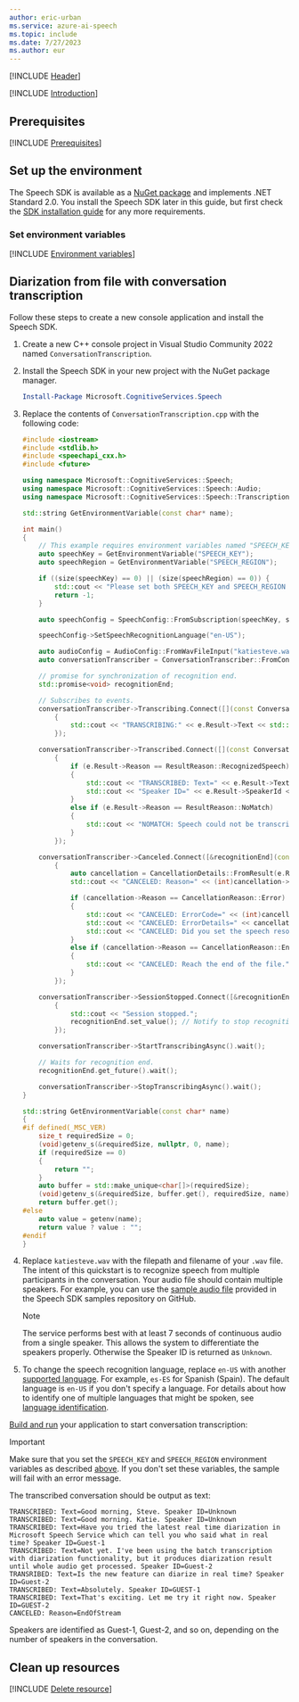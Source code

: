 ```yaml
---
author: eric-urban
ms.service: azure-ai-speech
ms.topic: include
ms.date: 7/27/2023
ms.author: eur
---
```


[!INCLUDE [Header](../../common/cpp.md)]

[!INCLUDE [Introduction](intro.md)]

## Prerequisites

[!INCLUDE [Prerequisites](../../common/azure-prerequisites.md)]

## Set up the environment
The Speech SDK is available as a [NuGet package](https://www.nuget.org/packages/Microsoft.CognitiveServices.Speech) and implements .NET Standard 2.0. You install the Speech SDK later in this guide, but first check the [SDK installation guide](../../../quickstarts/setup-platform.md?pivots=programming-language-cpp) for any more requirements.

### Set environment variables

[!INCLUDE [Environment variables](../../common/environment-variables.md)]

## Diarization from file with conversation transcription

Follow these steps to create a new console application and install the Speech SDK.

1. Create a new C++ console project in Visual Studio Community 2022 named `ConversationTranscription`.
1. Install the Speech SDK in your new project with the NuGet package manager.
    ```powershell
    Install-Package Microsoft.CognitiveServices.Speech
    ```
1. Replace the contents of `ConversationTranscription.cpp` with the following code:
    
    ```cpp
    #include <iostream> 
    #include <stdlib.h>
    #include <speechapi_cxx.h>
    #include <future>

    using namespace Microsoft::CognitiveServices::Speech;
    using namespace Microsoft::CognitiveServices::Speech::Audio;
    using namespace Microsoft::CognitiveServices::Speech::Transcription;

    std::string GetEnvironmentVariable(const char* name);

    int main()
    {
        // This example requires environment variables named "SPEECH_KEY" and "SPEECH_REGION"
        auto speechKey = GetEnvironmentVariable("SPEECH_KEY");
        auto speechRegion = GetEnvironmentVariable("SPEECH_REGION");

        if ((size(speechKey) == 0) || (size(speechRegion) == 0)) {
            std::cout << "Please set both SPEECH_KEY and SPEECH_REGION environment variables." << std::endl;
            return -1;
        }

        auto speechConfig = SpeechConfig::FromSubscription(speechKey, speechRegion);

        speechConfig->SetSpeechRecognitionLanguage("en-US");

        auto audioConfig = AudioConfig::FromWavFileInput("katiesteve.wav");
        auto conversationTranscriber = ConversationTranscriber::FromConfig(speechConfig, audioConfig);

        // promise for synchronization of recognition end.
        std::promise<void> recognitionEnd;

        // Subscribes to events.
        conversationTranscriber->Transcribing.Connect([](const ConversationTranscriptionEventArgs& e)
            {
                std::cout << "TRANSCRIBING:" << e.Result->Text << std::endl;
            });

        conversationTranscriber->Transcribed.Connect([](const ConversationTranscriptionEventArgs& e)
            {
                if (e.Result->Reason == ResultReason::RecognizedSpeech)
                {
                    std::cout << "TRANSCRIBED: Text=" << e.Result->Text << std::endl;
                    std::cout << "Speaker ID=" << e.Result->SpeakerId << std::endl;
                }
                else if (e.Result->Reason == ResultReason::NoMatch)
                {
                    std::cout << "NOMATCH: Speech could not be transcribed." << std::endl;
                }
            });

        conversationTranscriber->Canceled.Connect([&recognitionEnd](const ConversationTranscriptionCanceledEventArgs& e)
            {
                auto cancellation = CancellationDetails::FromResult(e.Result);
                std::cout << "CANCELED: Reason=" << (int)cancellation->Reason << std::endl;

                if (cancellation->Reason == CancellationReason::Error)
                {
                    std::cout << "CANCELED: ErrorCode=" << (int)cancellation->ErrorCode << std::endl;
                    std::cout << "CANCELED: ErrorDetails=" << cancellation->ErrorDetails << std::endl;
                    std::cout << "CANCELED: Did you set the speech resource key and region values?" << std::endl;
                }
                else if (cancellation->Reason == CancellationReason::EndOfStream)
                {
                    std::cout << "CANCELED: Reach the end of the file." << std::endl;
                }
            });

        conversationTranscriber->SessionStopped.Connect([&recognitionEnd](const SessionEventArgs& e)
            {
                std::cout << "Session stopped.";
                recognitionEnd.set_value(); // Notify to stop recognition.
            });

        conversationTranscriber->StartTranscribingAsync().wait();

        // Waits for recognition end.
        recognitionEnd.get_future().wait();

        conversationTranscriber->StopTranscribingAsync().wait();
    }

    std::string GetEnvironmentVariable(const char* name)
    {
    #if defined(_MSC_VER)
        size_t requiredSize = 0;
        (void)getenv_s(&requiredSize, nullptr, 0, name);
        if (requiredSize == 0)
        {
            return "";
        }
        auto buffer = std::make_unique<char[]>(requiredSize);
        (void)getenv_s(&requiredSize, buffer.get(), requiredSize, name);
        return buffer.get();
    #else
        auto value = getenv(name);
        return value ? value : "";
    #endif
    }
    ```

1. Replace `katiesteve.wav` with the filepath and filename of your `.wav` file. The intent of this quickstart is to recognize speech from multiple participants in the conversation. Your audio file should contain multiple speakers. For example, you can use the [sample audio file](https://github.com/Azure-Samples/cognitive-services-speech-sdk/blob/master/sampledata/audiofiles/katiesteve.wav) provided in the Speech SDK samples repository on GitHub.
    > [!NOTE]
    > The service performs best with at least 7 seconds of continuous audio from a single speaker. This allows the system to differentiate the speakers properly. Otherwise the Speaker ID is returned as `Unknown`.
1. To change the speech recognition language, replace `en-US` with another [supported language](~/articles/cognitive-services/speech-service/supported-languages.md). For example, `es-ES` for Spanish (Spain). The default language is `en-US` if you don't specify a language. For details about how to identify one of multiple languages that might be spoken, see [language identification](~/articles/cognitive-services/speech-service/language-identification.md). 


[Build and run](/cpp/build/vscpp-step-2-build) your application to start conversation transcription:

> [!IMPORTANT]
> Make sure that you set the `SPEECH_KEY` and `SPEECH_REGION` environment variables as described [above](#set-environment-variables). If you don't set these variables, the sample will fail with an error message.

The transcribed conversation should be output as text: 

```console
TRANSCRIBED: Text=Good morning, Steve. Speaker ID=Unknown
TRANSCRIBED: Text=Good morning. Katie. Speaker ID=Unknown
TRANSCRIBED: Text=Have you tried the latest real time diarization in Microsoft Speech Service which can tell you who said what in real time? Speaker ID=Guest-1
TRANSCRIBED: Text=Not yet. I've been using the batch transcription with diarization functionality, but it produces diarization result until whole audio get processed. Speaker ID=Guest-2
TRANSRIBED: Text=Is the new feature can diarize in real time? Speaker ID=Guest-2
TRANSCRIBED: Text=Absolutely. Speaker ID=GUEST-1
TRANSCRIBED: Text=That's exciting. Let me try it right now. Speaker ID=GUEST-2 
CANCELED: Reason=EndOfStream
```

Speakers are identified as Guest-1, Guest-2, and so on, depending on the number of speakers in the conversation.

## Clean up resources

[!INCLUDE [Delete resource](../../common/delete-resource.md)]

